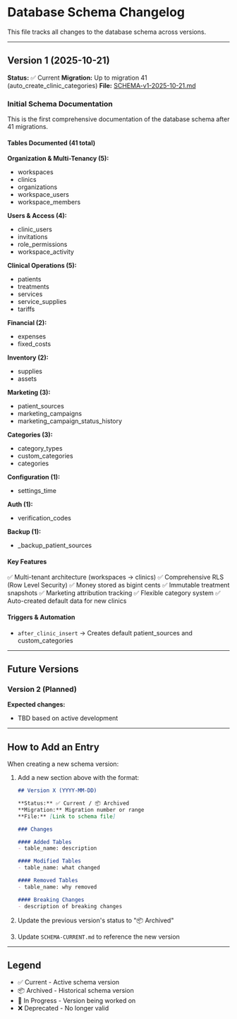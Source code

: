 # Database Schema Changelog

This file tracks all changes to the database schema across versions.

---

## Version 1 (2025-10-21)

**Status:** ✅ Current
**Migration:** Up to migration 41 (auto_create_clinic_categories)
**File:** [SCHEMA-v1-2025-10-21.md](schemas/SCHEMA-v1-2025-10-21.md)

### Initial Schema Documentation

This is the first comprehensive documentation of the database schema after 41 migrations.

#### Tables Documented (41 total)

**Organization & Multi-Tenancy (5):**
- workspaces
- clinics
- organizations
- workspace_users
- workspace_members

**Users & Access (4):**
- clinic_users
- invitations
- role_permissions
- workspace_activity

**Clinical Operations (5):**
- patients
- treatments
- services
- service_supplies
- tariffs

**Financial (2):**
- expenses
- fixed_costs

**Inventory (2):**
- supplies
- assets

**Marketing (3):**
- patient_sources
- marketing_campaigns
- marketing_campaign_status_history

**Categories (3):**
- category_types
- custom_categories
- categories

**Configuration (1):**
- settings_time

**Auth (1):**
- verification_codes

**Backup (1):**
- _backup_patient_sources

#### Key Features

✅ Multi-tenant architecture (workspaces → clinics)
✅ Comprehensive RLS (Row Level Security)
✅ Money stored as bigint cents
✅ Immutable treatment snapshots
✅ Marketing attribution tracking
✅ Flexible category system
✅ Auto-created default data for new clinics

#### Triggers & Automation

- `after_clinic_insert` → Creates default patient_sources and custom_categories

---

## Future Versions

### Version 2 (Planned)

**Expected changes:**
- TBD based on active development

---

## How to Add an Entry

When creating a new schema version:

1. Add a new section above with the format:
   ```markdown
   ## Version X (YYYY-MM-DD)

   **Status:** ✅ Current / 📦 Archived
   **Migration:** Migration number or range
   **File:** [Link to schema file]

   ### Changes

   #### Added Tables
   - table_name: description

   #### Modified Tables
   - table_name: what changed

   #### Removed Tables
   - table_name: why removed

   #### Breaking Changes
   - description of breaking changes
   ```

2. Update the previous version's status to "📦 Archived"

3. Update `SCHEMA-CURRENT.md` to reference the new version

---

## Legend

- ✅ Current - Active schema version
- 📦 Archived - Historical schema version
- 🚧 In Progress - Version being worked on
- ❌ Deprecated - No longer valid
